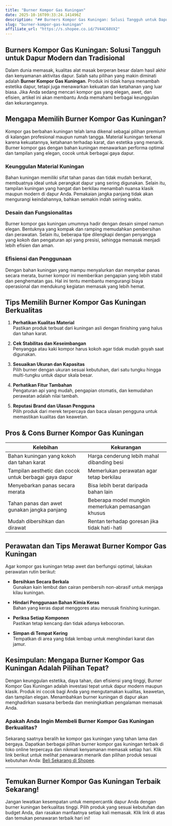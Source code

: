 ```yaml
---
title: "Burner Kompor Gas Kuningan"
date: 2025-10-16T09:33:24.141496Z
description: "## Burners Kompor Gas Kuningan: Solusi Tangguh untuk Dapur Modern dan Tradisional..."
slug: "burner-kompor-gas-kuningan"
affiliate_url: "https://s.shopee.co.id/7V44C68VX2"
---
```

## Burners Kompor Gas Kuningan: Solusi Tangguh untuk Dapur Modern dan Tradisional

Dalam dunia memasak, kualitas alat masak berperan besar dalam hasil akhir dan kenyamanan aktivitas dapur. Salah satu pilihan yang makin diminati adalah **Burner Kompor Gas Kuningan**. Produk ini tidak hanya menambah estetika dapur, tetapi juga menawarkan kekuatan dan ketahanan yang luar biasa. Jika Anda sedang mencari kompor gas yang elegan, awet, dan efisien, artikel ini akan membantu Anda memahami berbagai keunggulan dan kekurangannya.

## Mengapa Memilih Burner Kompor Gas Kuningan?

Kompor gas berbahan kuningan telah lama dikenal sebagai pilihan premium di kalangan profesional maupun rumah tangga. Material kuningan terkenal karena kekuatannya, ketahanan terhadap karat, dan estetika yang menarik. Burner kompor gas dengan bahan kuningan menawarkan performa optimal dan tampilan yang elegan, cocok untuk berbagai gaya dapur.

### Keunggulan Material Kuningan

Bahan kuningan memiliki sifat tahan panas dan tidak mudah berkarat, membuatnya ideal untuk perangkat dapur yang sering digunakan. Selain itu, tampilan kuningan yang hangat dan berkilau menambah nuansa klasik maupun modern di dapur Anda. Pemakaian jangka panjang tidak akan mengurangi keindahannya, bahkan semakin indah seiring waktu.

### Desain dan Fungsionalitas

Burner kompor gas kuningan umumnya hadir dengan desain simpel namun elegan. Bentuknya yang kompak dan ramping memudahkan pembersihan dan perawatan. Selain itu, beberapa tipe dilengkapi dengan penyangga yang kokoh dan pengaturan api yang presisi, sehingga memasak menjadi lebih efisien dan aman.

### Efisiensi dan Penggunaan

Dengan bahan kuningan yang mampu menyalurkan dan menyebar panas secara merata, burner kompor ini memberikan pengapian yang lebih stabil dan penghematan gas. Hal ini tentu membantu mengurangi biaya operasional dan mendukung kegiatan memasak yang lebih hemat.

## Tips Memilih Burner Kompor Gas Kuningan Berkualitas

1. **Perhatikan Kualitas Material**  
   Pastikan produk terbuat dari kuningan asli dengan finishing yang halus dan tahan karat.

2. **Cek Stabilitas dan Keseimbangan**  
   Penyangga atau kaki kompor harus kokoh agar tidak mudah goyah saat digunakan.

3. **Sesuaikan Ukuran dan Kapasitas**  
   Pilih burner dengan ukuran sesuai kebutuhan, dari satu tungku hingga multi-tungku untuk dapur skala besar.

4. **Perhatikan Fitur Tambahan**  
   Pengaturan api yang mudah, pengapian otomatis, dan kemudahan perawatan adalah nilai tambah.

5. **Reputasi Brand dan Ulasan Pengguna**  
   Pilih produk dari merek terpercaya dan baca ulasan pengguna untuk memastikan kualitas dan keawetan.

## Pros & Cons Burner Kompor Gas Kuningan

| Kelebihan                                              | Kekurangan                                    |
|--------------------------------------------------------|----------------------------------------------|
| Bahan kuningan yang kokoh dan tahan karat             | Harga cenderung lebih mahal dibanding besi  |
| Tampilan aesthetic dan cocok untuk berbagai gaya dapur | Memerlukan perawatan agar tetap berkilau  |
| Menyebarkan panas secara merata                        | Bisa lebih berat daripada bahan lain       |
| Tahan panas dan awet gunakan jangka panjang          | Beberapa model mungkin memerlukan pemasangan khusus |
| Mudah dibersihkan dan dirawat                         | Rentan terhadap goresan jika tidak hati-hati |

## Perawatan dan Tips Merawat Burner Kompor Gas Kuningan

Agar kompor gas kuningan tetap awet dan berfungsi optimal, lakukan perawatan rutin berikut:

- **Bersihkan Secara Berkala**  
  Gunakan kain lembut dan cairan pembersih non-abrasif untuk menjaga kilau kuningan.

- **Hindari Penggunaan Bahan Kimia Keras**  
  Bahan yang keras dapat menggores atau merusak finishing kuningan.

- **Periksa Setiap Komponen**  
  Pastikan tetap kencang dan tidak adanya kebocoran.

- **Simpan di Tempat Kering**  
  Tempatkan di area yang tidak lembap untuk menghindari karat dan jamur.

## Kesimpulan: Mengapa Burner Kompor Gas Kuningan Adalah Pilihan Tepat?

Dengan keunggulan estetika, daya tahan, dan efisiensi yang tinggi, Burner Kompor Gas Kuningan adalah investasi tepat untuk dapur modern maupun klasik. Produk ini cocok bagi Anda yang mengutamakan kualitas, keawetan, dan tampilan elegan. Menambahkan burner kuningan di dapur akan menghadirkan suasana berbeda dan meningkatkan pengalaman memasak Anda.

### Apakah Anda Ingin Membeli Burner Kompor Gas Kuningan Berkualitas?

Sekarang saatnya beralih ke kompor gas kuningan yang tahan lama dan bergaya. Dapatkan berbagai pilihan burner kompor gas kuningan terbaik di toko online terpercaya dan nikmati kenyamanan memasak setiap hari. Klik link berikut untuk melihat penawaran menarik dan pilihan produk sesuai kebutuhan Anda: [Beli Sekarang di Shopee](https://s.shopee.co.id/7V44C68VX2).

---

## Temukan Burner Kompor Gas Kuningan Terbaik Sekarang!

Jangan lewatkan kesempatan untuk mempercantik dapur Anda dengan burner kuningan berkualitas tinggi. Pilih produk yang sesuai kebutuhan dan budget Anda, dan rasakan manfaatnya setiap kali memasak. Klik link di atas dan temukan penawaran terbaik hari ini!